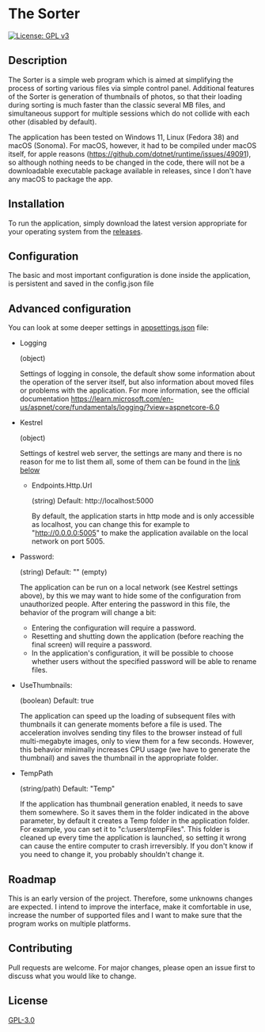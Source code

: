 # The Sorter
[![License: GPL v3](https://img.shields.io/badge/License-GPLv3-blue.svg)](https://www.gnu.org/licenses/gpl-3.0)

## Description

The Sorter is a simple web program which is aimed at simplifying the process of sorting various files via simple control panel. Additional features of the Sorter is generation of thumbnails of photos, so that their loading during sorting is much faster than the classic several MB files, and simultaneous support for multiple sessions which do not collide with each other (disabled by default).

The application has been tested on Windows 11, Linux (Fedora 38) and macOS (Sonoma). For macOS, however, it had to be compiled under macOS itself, for apple reasons (https://github.com/dotnet/runtime/issues/49091), so although nothing needs to be changed in the code, there will not be a downloadable executable package available in releases, since I don't have any macOS to package the app.

## Installation

To run the application, simply download the latest version appropriate for your operating system from the [releases](https://github.com/kubbit98/Sorter/releases). 

## Configuration

The basic and most important configuration is done inside the application, is persistent and saved in the config.json file

## Advanced configuration
You can look at some deeper settings in [appsettings.json](https://github.com/kubbit98/Sorter/blob/master/appsettings.json) file:
- Logging

  (object)

  Settings of logging in console, the default show some information about the operation of the server itself, but also information about moved files or problems with the application. For more information, see the official documentation https://learn.microsoft.com/en-us/aspnet/core/fundamentals/logging/?view=aspnetcore-6.0
- Kestrel
 
  (object) 

  Settings of kestrel web server, the settings are many and there is no reason for me to list them all, some of them can be found in the [link below](https://learn.microsoft.com/en-us/aspnet/core/fundamentals/servers/kestrel/endpoints?view=aspnetcore-6.0)
  - Endpoints.Http.Url

    (string) Default: http://localhost:5000
 
    By default, the application starts in http mode and is only accessible as localhost, you can change this for example to "http://0.0.0.0:5005" to make the application available on the local network on port 5005.
- Password:

  (string) Default: "" (empty)
 
  The application can be run on a local network (see Kestrel settings above), by this we may want to hide some of the configuration from unauthorized people. After entering the password in this file, the behavior of the program will change a bit:
  - Entering the configuration will require a password.
  - Resetting and shutting down the application (before reaching the final screen) will require a password.
  - In the application's configuration, it will be possible to choose whether users without the specified password will be able to rename files.
- UseThumbnails:
  
  (boolean) Default: true
  
  The application can speed up the loading of subsequent files with thumbnails it can generate moments before a file is used. The acceleration involves sending tiny files to the browser instead of full multi-megabyte images, only to view them for a few seconds. However, this behavior minimally increases CPU usage (we have to generate the thumbnail) and saves the thumbnail in the appropriate folder.
- TempPath

  (string/path) Default: "Temp"

  If the application has thumbnail generation enabled, it needs to save them somewhere. So it saves them in the folder indicated in the above parameter, by default it creates a Temp folder in the application folder. For example, you can set it to "c:\users\tempFiles". This folder is cleaned up every time the application is launched, so setting it wrong can cause the entire computer to crash irreversibly. If you don't know if you need to change it, you probably shouldn't change it.

## Roadmap

This is an early version of the project. Therefore, some unknowns changes are expected. I intend to improve the interface, make it comfortable in use, increase the number of supported files and I want to make sure that the program works on multiple platforms.

## Contributing

Pull requests are welcome. For major changes, please open an issue first to discuss what you would like to change.

## License

[GPL-3.0](https://choosealicense.com/licenses/gpl-3.0/)